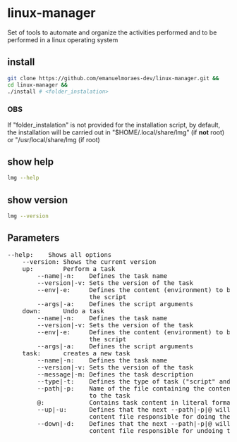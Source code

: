 # linux-manager
Set of tools to automate and organize the activities performed and to be performed in a linux operating system

## install

```sh
git clone https://github.com/emanuelmoraes-dev/linux-manager.git &&
cd linux-manager &&
./install # <folder_instalation>
```

### OBS
If "folder_instalation" is not provided for the installation script, by default, the installation will be carried out in "$HOME/.local/share/lmg" (if **not** root) or "/usr/local/share/lmg (if root)

## show help

```sh
lmg --help
```

## show version

```sh
lmg --version
```

## Parameters

<pre>--help:    Shows all options
    --version: Shows the current version
    up:        Perform a task
        --name|-n:    Defines the task name
        --version|-v: Sets the version of the task
        --env|-e:     Defines the content (environment) to be added before
                      the script
        --args|-a:    Defines the script arguments
    down:      Undo a task
        --name|-n:    Defines the task name
        --version|-v: Sets the version of the task
        --env|-e:     Defines the content (environment) to be added before
                      the script
        --args|-a:    Defines the script arguments
    task:      creates a new task
        --name|-n:    Defines the task name
        --version|-v: Sets the version of the task
        --message|-m: Defines the task description
        --type|-t:    Defines the type of task ("script" and "info")
        --path|-p:    Name of the file containing the content to be copied
                      to the task
        @:            Contains task content in literal format
        --up|-u:      Defines that the next --path|-p|@ will define the
                      content file responsible for doing the task
        --down|-d:    Defines that the next --path|-p|@ will define the
                      content file responsible for undoing the task</pre>